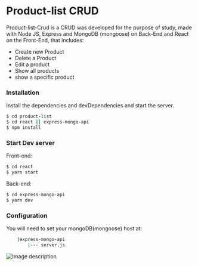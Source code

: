 # Product-list CRUD

Product-list-Crud is a CRUD was developed for the purpose of study, made with Node JS, Express and MongoDB (mongoose) on Back-End and React on the Front-End, that includes:

  - Create new Product
  - Delete a Product
  - Edit a product
  - Show all products
  - show a specific product

### Installation

Install the dependencies and devDependencies and start the server.

```sh
$ cd product-list
$ cd react || express-mongo-api
$ npm install
```

### Start Dev server

Front-end:
```sh
$ cd react
$ yarn start
```

Back-end:
```sh
$ cd express-mongo-api
$ yarn dev
```

### Configuration
You will need to set your mongoDB(mongoose) host at:

```sh
    |express-mongo-api
        |--- server.js
````

![Image description](https://i.imgur.com/wvSxmuC.png)
